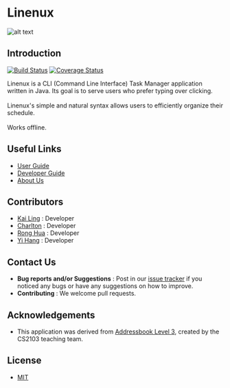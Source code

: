 # Linenux

![alt text](https://github.com/CS2103AUG2016-W11-C1/main/blob/master/Screenshot.png)

## Introduction

[![Build Status](https://travis-ci.org/CS2103AUG2016-W11-C1/main.svg?branch=master)](https://travis-ci.org/CS2103AUG2016-W11-C1/main)
[![Coverage Status](https://coveralls.io/repos/github/CS2103AUG2016-W11-C1/main/badge.svg?branch=master)](https://coveralls.io/github/CS2103AUG2016-W11-C1/main?branch=master)

Linenux is a CLI (Command Line Interface) Task Manager application written in Java. Its goal is to serve users who prefer typing over clicking. <br><br>Linenux's simple and natural syntax allows users to efficiently organize their schedule. <br><br>Works offline.

## Useful Links
* [User Guide](doc/UserGuide.md)
* [Developer Guide](doc/DeveloperGuide.md)
* [About Us](doc/AboutUs.md)

## Contributors

* [Kai Ling](doc/AboutUs.md/#kai-ling) : Developer
* [Charlton](doc/AboutUs.md/#charlton) : Developer
* [Rong Hua](doc/AboutUs.md/#rong-hua) : Developer
* [Yi Hang](doc/AboutUs.md/#yi-hang) : Developer

## Contact Us

* **Bug reports and/or Suggestions** : Post in our [issue tracker](https://github.com/CS2103AUG2016-W11-C1/linenux/issues) if you noticed any bugs or have any suggestions on how to improve.
* **Contributing** : We welcome pull requests.

## Acknowledgements
* This application was derived from [Addressbook Level 3](https://github.com/nus-cs2103-AY1617S1/addressbook-level3), created by the CS2103 teaching team.

## License
* [MIT](https://github.com/CS2103AUG2016-W11-C1/main/blob/master/LICENSE)
